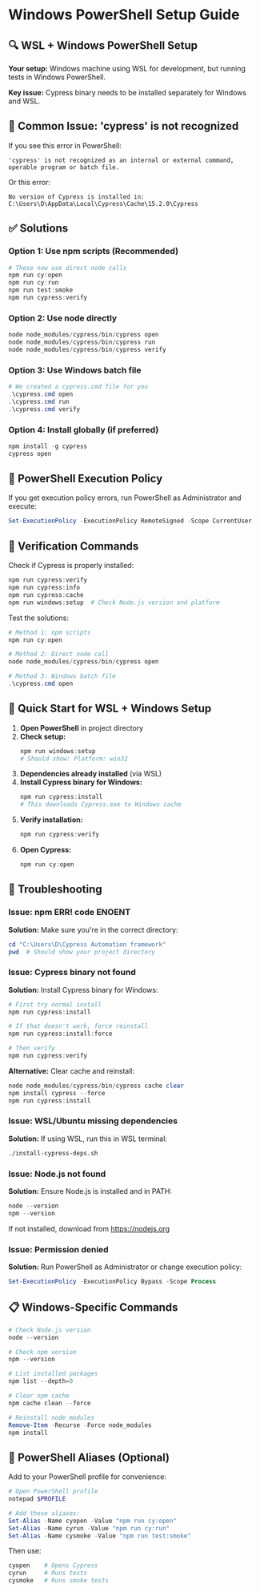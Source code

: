 # Windows PowerShell Setup Guide

## 🔍 WSL + Windows PowerShell Setup

**Your setup:** Windows machine using WSL for development, but running tests in Windows PowerShell.

**Key issue:** Cypress binary needs to be installed separately for Windows and WSL.

## 🚨 Common Issue: 'cypress' is not recognized

If you see this error in PowerShell:
```
'cypress' is not recognized as an internal or external command,
operable program or batch file.
```

Or this error:
```
No version of Cypress is installed in: C:\Users\D\AppData\Local\Cypress\Cache\15.2.0\Cypress
```

## ✅ Solutions

### **Option 1: Use npm scripts (Recommended)**
```powershell
# These now use direct node calls
npm run cy:open
npm run cy:run
npm run test:smoke
npm run cypress:verify
```

### **Option 2: Use node directly**
```powershell
node node_modules/cypress/bin/cypress open
node node_modules/cypress/bin/cypress run
node node_modules/cypress/bin/cypress verify
```

### **Option 3: Use Windows batch file**
```powershell
# We created a cypress.cmd file for you
.\cypress.cmd open
.\cypress.cmd run
.\cypress.cmd verify
```

### **Option 4: Install globally (if preferred)**
```powershell
npm install -g cypress
cypress open
```

## 🔧 PowerShell Execution Policy

If you get execution policy errors, run PowerShell as Administrator and execute:
```powershell
Set-ExecutionPolicy -ExecutionPolicy RemoteSigned -Scope CurrentUser
```

## 🎯 Verification Commands

Check if Cypress is properly installed:
```powershell
npm run cypress:verify
npm run cypress:info
npm run cypress:cache
npm run windows:setup  # Check Node.js version and platform
```

Test the solutions:
```powershell
# Method 1: npm scripts
npm run cy:open

# Method 2: Direct node call
node node_modules/cypress/bin/cypress open

# Method 3: Windows batch file
.\cypress.cmd open
```

## 🚀 Quick Start for WSL + Windows Setup

1. **Open PowerShell** in project directory
2. **Check setup:**
   ```powershell
   npm run windows:setup
   # Should show: Platform: win32
   ```
3. **Dependencies already installed** (via WSL)
4. **Install Cypress binary for Windows:**
   ```powershell
   npm run cypress:install
   # This downloads Cypress.exe to Windows cache
   ```
5. **Verify installation:**
   ```powershell
   npm run cypress:verify
   ```
6. **Open Cypress:**
   ```powershell
   npm run cy:open
   ```

## 🐛 Troubleshooting

### Issue: npm ERR! code ENOENT
**Solution:** Make sure you're in the correct directory:
```powershell
cd "C:\Users\D\Cypress Automation framework"
pwd  # Should show your project directory
```

### Issue: Cypress binary not found
**Solution:** Install Cypress binary for Windows:
```powershell
# First try normal install
npm run cypress:install

# If that doesn't work, force reinstall
npm run cypress:install:force

# Then verify
npm run cypress:verify
```

**Alternative:** Clear cache and reinstall:
```powershell
node node_modules/cypress/bin/cypress cache clear
npm install cypress --force
npm run cypress:install
```

### Issue: WSL/Ubuntu missing dependencies
**Solution:** If using WSL, run this in WSL terminal:
```bash
./install-cypress-deps.sh
```

### Issue: Node.js not found
**Solution:** Ensure Node.js is installed and in PATH:
```powershell
node --version
npm --version
```
If not installed, download from https://nodejs.org

### Issue: Permission denied
**Solution:** Run PowerShell as Administrator or change execution policy:
```powershell
Set-ExecutionPolicy -ExecutionPolicy Bypass -Scope Process
```

## 📋 Windows-Specific Commands

```powershell
# Check Node.js version
node --version

# Check npm version
npm --version

# List installed packages
npm list --depth=0

# Clear npm cache
npm cache clean --force

# Reinstall node_modules
Remove-Item -Recurse -Force node_modules
npm install
```

## 🎨 PowerShell Aliases (Optional)

Add to your PowerShell profile for convenience:
```powershell
# Open PowerShell profile
notepad $PROFILE

# Add these aliases:
Set-Alias -Name cyopen -Value "npm run cy:open"
Set-Alias -Name cyrun -Value "npm run cy:run"
Set-Alias -Name cysmoke -Value "npm run test:smoke"
```

Then use:
```powershell
cyopen    # Opens Cypress
cyrun     # Runs tests
cysmoke   # Runs smoke tests
```